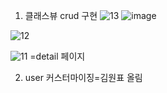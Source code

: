1. 클래스뷰 crud 구현
![13](https://user-images.githubusercontent.com/100203726/182307127-063e258c-e0b3-493e-9174-7ca7ebf99398.jpg)
![image](https://user-images.githubusercontent.com/100203726/182307301-be6aee4b-c8f1-44ef-91ed-e3821dc9e118.png)

![12](https://user-images.githubusercontent.com/100203726/182307139-4ac63034-f459-4da0-af5e-44c43f2a23c9.jpg)

![11](https://user-images.githubusercontent.com/100203726/182307084-80884a53-ea0b-43d7-b624-ee71534c8bbb.jpg)
=detail 페이지



2. user 커스터마이징=김원표 올림
